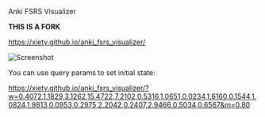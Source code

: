 Anki FSRS Visualizer

**THIS IS A FORK**

https://xiety.github.io/anki_fsrs_visualizer/

![Screenshot](docs/video1.gif?raw=true)

You can use query params to set initial state:

https://xiety.github.io/anki_fsrs_visualizer/?w=0.4072,1.1829,3.1262,15.4722,7.2102,0.5316,1.0651,0.0234,1.6160,0.1544,1.0824,1.9813,0.0953,0.2975,2.2042,0.2407,2.9466,0.5034,0.6567&m=0.80
